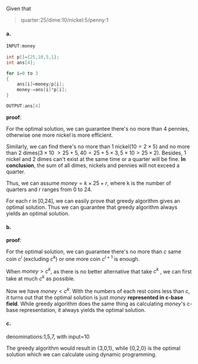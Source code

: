 Given that

> quarter:25/dime:10/nickel:5/penny:1

#### a. 

```c++
INPUT:money
    
int p[]={25,10,5,1};
int ans[4];

for i=0 to 3
{
    ans[i]=money/p[i];
    money-=ans[i]*p[i];
}    

OUTPUT:ans[4]
```

**proof**:

For the optimal solution, we can guarantee there's no more than 4 pennies, otherwise one more nickel is more efficient. 

Similarly, we can find there's no more than 1 nickel($10=2\times5$) and no more than 2 dimes($3\times10\ >25+5,40=25+5\times3,5\times10>25\times2$). Besides, 1 nickel and 2 dimes can't exist at the same time or a quarter will be fine. **In conclusion**, the sum of all dimes, nickels and pennies will not exceed a quarter.

Thus, we can assume $money=k\times25+r$, where k is the number of quarters and r ranges from 0 to 24.

For each r in [0,24], we can easily prove that greedy algorithm gives an optimal solution. Thus we can guarantee that greedy algorithm always yields an optimal solution.

#### b.

**proof**:

For the optimal solution, we can guarantee there's no more than $c$ same coin $c^i$  (excluding $c^{k}$) or one more coin $c^{i+1}$  is enough.

When $money>c^{k}$, as there is no better alternative that take $c^{k}$ , we can first take at much $c^{k}$ as possible.

Now we have $money<c^{k}$. With the numbers of each rest coins less than c, it turns out that the optimal solution is just $money$ **represented in c-base field**. While greedy algorithm does the same thing as calculating $money$'s c-base representation, it always yields the optimal solution.

#### c.

denominations:1,5,7, with input=10

The greedy algorithm would result in {3,0,1}, while {0,2,0} is the optimal solution which we can calculate using dynamic programming.

